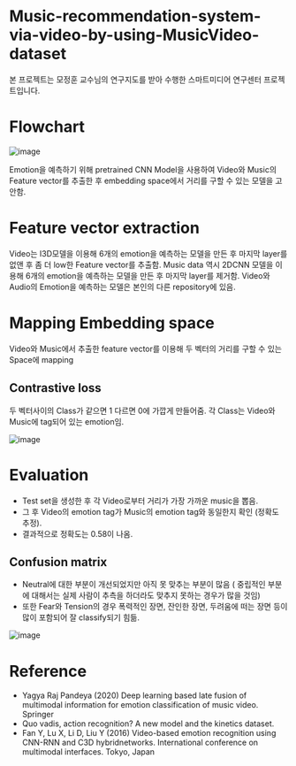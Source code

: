# Music-recommendation-system-via-video-by-using-MusicVideo-dataset
본 프로젝트는 모정훈 교수님의 연구지도를 받아 수행한 스마트미디어 연구센터 프로젝트입니다.
# Flowchart
![image](https://user-images.githubusercontent.com/67357059/128814701-93b15448-5c91-4abd-909c-918e4297d2b6.png)

Emotion을 예측하기 위해 pretrained CNN Model을 사용하여 Video와 Music의 Feature vector를 추출한 후 embedding space에서 거리를 구할 수 있는 모델을 고안함.
# Feature vector extraction
Video는 I3D모델을 이용해 6개의 emotion을 예측하는 모델을 만든 후 마지막 layer를 없앤 후 좀 더 low한 Feature vector를 추출함. Music data 역시 2DCNN 모델을 이용해 6개의 emotion을 예측하는 모델을 만든 후 마지막 layer를 제거함. Video와 Audio의 Emotion을 예측하는 모델은 본인의 다른 repository에 있음.
# Mapping Embedding space
Video와 Music에서 추출한 feature vector를 이용해 두 벡터의 거리를 구할 수 있는 Space에 mapping
## Contrastive loss
두 벡터사이의 Class가 같으면 1 다르면 0에 가깝게 만들어줌. 각 Class는 Video와 Music에 tag되어 있는 emotion임.

![image](https://user-images.githubusercontent.com/67357059/128815829-da620b04-77de-4452-a8a0-aeacfc616bdc.png)
# Evaluation
* Test set을 생성한 후 각 Video로부터 거리가 가장 가까운 music을 뽑음. 
* 그 후 Video의 emotion tag가 Music의 emotion tag와 동일한지 확인 (정확도 추정).
* 결과적으로 정확도는 0.58이 나옴.
## Confusion matrix
* Neutral에 대한 부분이 개선되었지만 아직 못 맞추는 부분이 많음 ( 중립적인 부분에 대해서는 실제 사람이 추측을 하더라도 맞추지 못하는 경우가 많을 것임)
* 또한 Fear와 Tension의 경우 폭력적인 장면, 잔인한 장면, 두려움에 떠는 장면 등이 많이 포함되어 잘 classify되기 힘듦.

![image](https://user-images.githubusercontent.com/67357059/128816298-1a16693a-3640-4fbf-b339-de56f1c430c1.png)

# Reference
* Yagya Raj Pandeya (2020) Deep learning based late fusion of multimodal information for emotion classification of music video. Springer
* Quo vadis, action recognition? A new model and the kinetics dataset.
* Fan Y, Lu X, Li D, Liu Y (2016) Video-based emotion recognition using CNN-RNN and C3D hybridnetworks. International conference on multimodal interfaces. Tokyo, Japan
